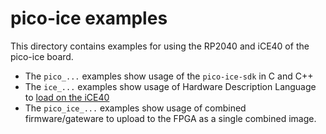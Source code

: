 # pico-ice examples

This directory contains examples for using the RP2040 and iCE40 of the pico-ice board.

- The `pico_...` examples show usage of the `pico-ice-sdk` in C and C++
- The `ice_...` examples show usage of Hardware Description Language to [load on the iCE40](https://pico-ice.tinyvision.ai/programming_the_fpga.html)
- The `pico_ice_...` examples show usage of combined firmware/gateware to upload to the FPGA as a single combined image.
